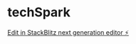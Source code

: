 # techSpark

[Edit in StackBlitz next generation editor ⚡️](https://stackblitz.com/~/github.com/sathvikamuktha/techSpark)